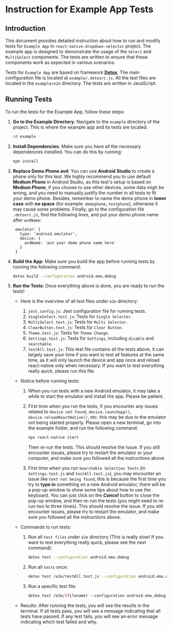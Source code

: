 # Instruction for Example App Tests

## Introduction

This document provides detailed instruction about how to run and modify tests for `Example App` in `react-native-dropdown-selector` project. The example app is designed to demonstrate the usage of the `Select` and `MultiSelect` components. The tests are written to ensure that these components work as expected in various scenarios.

Tests for `Example App` are based on framework [**Detox**](https://wix.github.io/Detox/). The main configuration file is located at `example/.detoxrc.js`. All the test files are located in the `example/e2e` directory. The tests are written in JavaScript.

## Running Tests

To run the tests for the Example App, follow these steps:

1. **Go to the Example Directory**: Navigate to the `example` directory of the project. This is where the example app and its tests are located.

   ```bash
   cd example
   ```

2. **Install Dependencies**: Make sure you have all the necessary dependencies installed. You can do this by running:

   ```bash
   npm install
   ```

3. **Replace Demo Phone avd**: You can use **Android Studio** to create a phone only for this test. We highly recommend you to use default **Medium Phone** in Android Studio, as this test's setup is based on **Medium Phone**, if you choose to use other devices, some data migh be wrong, and you need to manually justify the number in all tests to fit your demo phone. Besides, remember to name the demo phone in **lower case** with **no space** (for example: `demophone`, `testphone`), otherwise it may cause some problems. Finally, go to the configuration file `.detoxrc.js`, find the following lines, and put your demo phone name after `avdName`:

   ```
    emulator: {
      type: 'android.emulator',
      device: {
        avdName: 'put your demo phone name here'
      }
    }
   ```

4. **Build the App**: Make sure you build the app before running tests by running the following command:

    ```bash
    detox build --configuration android.emu.debug
    ```

5. **Run the Tests**: Once everything above is done, you are ready to run the tests!
   - Here is the overview of all test files under `e2e` directory:

      1. `jest.config.js`: Jest configuration file for running tests.
      2. `SingleSelect.test.js`: Tests for `Single Selector`.
      3. `MultiSelect.test.js`: Tests for `Multi Selector`.
      4. `ClearButton.test.js`: Tests for `Clear Button`.
      5. `Theme.test.js`: Tests for `Theme Change`.
      6. `Settings.test.js`: Tests for `Settings`, including `disable` and `searchable`.
      7. `testAll.test.js`: This test file contains all the tests above, it can largely save your time if you want to test all features at the same time, as it will only launch the device and app once and reload react-native only when necessary. If you want to test everything really quick, please run this file.

   - Notice before running tests:

      1. When you run tests with a new Android emulator, it may take a while to start the emulator and install the app. Please be patient.
      2. First time when you run the tests, if you encounter any issues related to `device not found`, `device.launchapp()`, `device.reloadReactNative()`, etc. this may be due to the emulator not being started properly. Please open a new terminal, go into the example folder, and run the following command:

         ```bash
         npx react-native start
         ```

         Then re-run the tests. This should resolve the issue. If you still encounter issues, please try to restart the emulator or your computer, and make sure you followed all the instructions above.

      3. First time when you run `Searchable Selection Tests` (in `Settings.test.js` and `testAll.test.js`), you may encounter an issue like `text not being found`, this is because the first time you try to **type in** something on a new Android emulator, there will be a pop-up window to show some tips about how to use the keyboard. You can just click on the ***Cancel*** button to close the pop-up window, and then re-run the tests (you might need to re-run two to three times). This should resolve the issue. If you still encounter issues, please try to restart the emulator, and make sure you followed all the instructions above.

   - Commands to run tests:

      1. Run all `test files` under `e2e` directory (This is really slow! If you want to test everything really quick, please see the next command):

         ```bash
         detox test --configuration android.emu.debug
         ```

      2. Run all `tests` once:

         ```bash
         detox test /e2e/testAll.test.js --configuration android.emu.debug
         ```

      3. Run a specific test file:

         ```bash
         detox test /e2e/(filename) --configuration android.emu.debug
         ```

   - Results: After running the tests, you will see the results in the terminal. If all tests pass, you will see a message indicating that all tests have passed. If any test fails, you will see an error message indicating which test failed and why.
